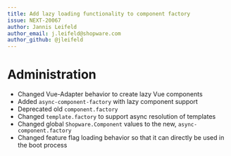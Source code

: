 ```yaml
---
title: Add lazy loading functionality to component factory
issue: NEXT-20067
author: Jannis Leifeld
author_email: j.leifeld@shopware.com
author_github: @jleifeld
---
```

# Administration
* Changed Vue-Adapter behavior to create lazy Vue components
* Added `async-component-factory` with lazy component support
* Deprecated old `component.factory`
* Changed `template.factory` to support async resolution of templates
* Changed global `Shopware.Component` values to the new, `async-component.factory`
* Changed feature flag loading behavior so that it can directly be used in the boot process
